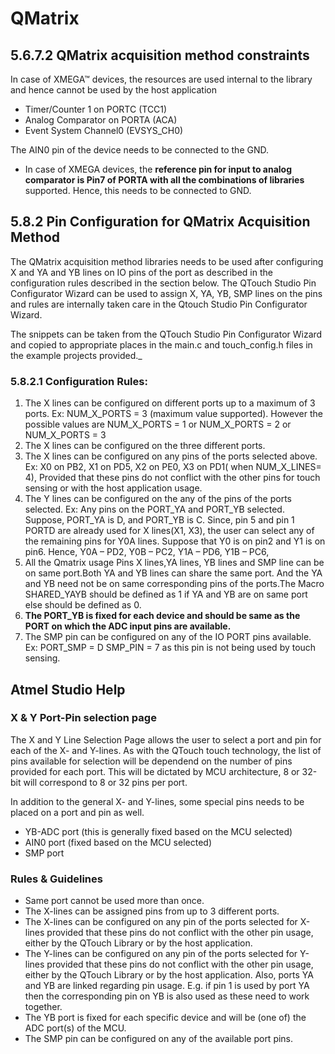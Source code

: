 # QMatrix #
## 5.6.7.2 QMatrix acquisition method constraints ##

In case of XMEGA™ devices, the resources are used internal to the library and hence cannot be used by the host application
  * Timer/Counter 1 on PORTC (TCC1)
  * Analog Comparator on PORTA (ACA)
  * Event System Channel0 (EVSYS\_CH0)

The AIN0 pin of the device needs to be connected to the GND.
  * In case of XMEGA devices, the **reference pin for input to analog comparator is Pin7 of PORTA with all the combinations of libraries** supported. Hence, this needs to be connected to GND.

## 5.8.2 Pin Configuration for QMatrix Acquisition Method ##
The QMatrix acquisition method libraries needs to be used after configuring X and YA and YB lines on IO pins of the port as described in the configuration rules described in the section below. The QTouch Studio Pin Configurator Wizard can be used to assign X, YA, YB, SMP lines on the pins and rules are internally taken care in the Qtouch Studio Pin Configurator Wizard.

The snippets can be taken from the QTouch Studio Pin Configurator Wizard and copied to appropriate places in the main.c and touch_config.h files in the example projects provided._

### 5.8.2.1 Configuration Rules: ###
  1. The X lines can be configured on different ports up to a maximum of 3 ports. Ex: NUM\_X\_PORTS = 3 (maximum value supported). However the possible values are NUM\_X\_PORTS = 1 or NUM\_X\_PORTS = 2 or NUM\_X\_PORTS = 3
  1. The X lines can be configured on the three different ports.
  1. The X lines can be configured on any pins of the ports selected above. Ex: X0 on PB2, X1 on PD5, X2 on PE0, X3 on PD1( when NUM\_X\_LINES= 4), Provided that these pins do not conflict with the other pins for touch sensing or with the host application usage.
  1. The Y lines can be configured on the any of the pins of the ports selected. Ex: Any pins on the PORT\_YA and PORT\_YB selected. Suppose, PORT\_YA is D, and PORT\_YB is C. Since, pin 5 and pin 1 PORTD are already used for X lines(X1, X3), the user can select any of the remaining pins for Y0A lines. Suppose that Y0 is on pin2 and Y1 is on pin6. Hence, Y0A – PD2, Y0B – PC2, Y1A – PD6, Y1B – PC6,
  1. All the Qmatrix usage Pins X lines,YA lines, YB lines and SMP line can be on same port.Both YA and YB lines can share the same port. And the YA and YB need not be on same corresponding pins of the ports.The Macro SHARED\_YAYB should be defined as 1 if YA and YB are on same port else should be defined as 0.
  1. **The PORT\_YB is fixed for each device and should be same as the PORT on which the ADC input pins are available.**
  1. The SMP pin can be configured on any of the IO PORT pins available.
Ex: PORT\_SMP = D
SMP\_PIN = 7 as this pin is not being used by touch sensing.

## Atmel Studio Help ##
### X & Y Port-Pin selection page ###
The X and Y Line Selection Page allows the user to select a port and pin for each of the X- and Y-lines. As with the QTouch touch technology, the list of pins available for selection will be dependend on the number of pins provided for each port. This will be dictated by MCU architecture, 8 or 32-bit will correspond to 8 or 32 pins per port.

In addition to the general X- and Y-lines, some special pins needs to be placed on a port and pin as well.

  * YB-ADC port (this is generally fixed based on the MCU selected)
  * AIN0 port (fixed based on the MCU selected)
  * SMP port

### Rules & Guidelines ###

  * Same port cannot be used more than once.
  * The X-lines can be assigned pins from up to 3 different ports.
  * The X-lines can be configured on any pin of the ports selected for X-lines provided that these pins do not conflict with the other pin usage, either by the QTouch Library or by the host application.
  * The Y-lines can be configured on any pin of the ports selected for Y-lines provided that these pins do not conflict with the other pin usage, either by the QTouch Library or by the host application. Also, ports YA and YB are linked regarding pin usage. E.g. if pin 1 is used by port YA then the corresponding pin on YB is also used as these need to work together.
  * The YB port is fixed for each specific device and will be (one of) the ADC port(s) of the MCU.
  * The SMP pin can be configured on any of the available port pins.